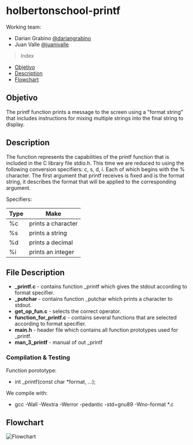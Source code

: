 # holbertonschool-printf

Working team:

* Darian Grabino 
[@dariangrabino](https://github.com/DarianGrabino)
* Juan Valle
[@juanivalle](https://github.com/juanivalle)



> Index

- [Objetivo](#objetivo)
- [Description](#description)
- [Flowchart](#flowchart)

## Objetivo 

The printf function prints a message to the screen using a "format string" that includes instructions for mixing multiple strings into the final string to display.

## Description

The function represents the capabilities of the printf function that is included in the C library file stdio.h.
This time we are reduced to using the following conversion specifiers: c, s, d, i. Each of which begins with the % character.
The first argument that printf receives is fixed and is the format string, it describes the format that will be applied to the corresponding argument.

Specifiers:

|  Type |  Make  |
| ------------ | ------------ |
| %c  | prints a character  |
|  %s  | prints a string
|  %d | prints a decimal  |
|  %i | prints an integer   |

## File Description
- **_printf.c** - contains function _printf which gives the stdout according to format specifier.
- **_putchar** - contains function _putchar which prints a character to stdout.
- **get_op_fun.c** - selects the correct operator.
- **function_for_printf.c** - contains several functions that are selected according to format specifier.
- **main.h** - header file which contains all function prototypes used for _printf.
- **man_3_printf** - manual of out _printf

### Compilation & Testing
Function porototype:
* int _printf(const char *format, ...);

We compile with:
* gcc -Wall -Wextra -Werror -pedantic -std=gnu89 -Wno-format *.c

## Flowchart
![Flowchart](https://i.imgur.com/r4uikpM.png)



